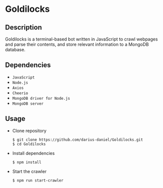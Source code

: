 # Goldilocks
## Description
Goldilocks is a terminal-based bot written in JavaScript to crawl webpages and parse their contents, and store relevant information to a MongoDB database.
## Dependencies
* `JavaScript`
* `Node.js`
* `Axios`
* `Cheerio`
* `MongoDB driver for Node.js`
* `MongoDB server`

## Usage
* Clone repository
     ```
     $ git clone https://github.com/darius-daniel/Goldilocks.git
     $ cd Goldilocks
     ```
* Install dependencies
    ```
    $ npm install
    ```
* Start the crawler
    ```
    $ npm run start-crawler
    ```
